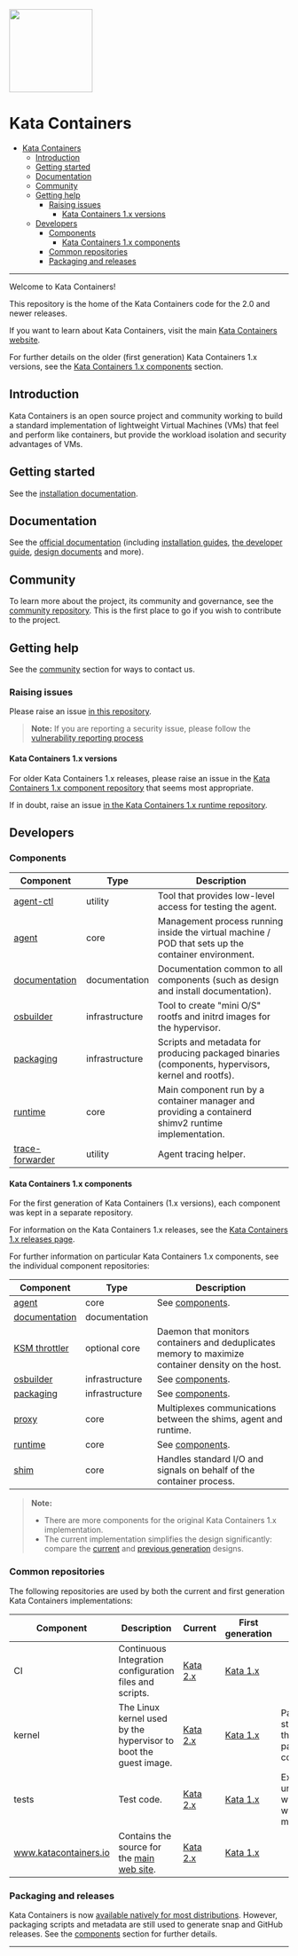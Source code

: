 <img src="https://www.openstack.org/assets/kata/kata-vertical-on-white.png" width="150">

# Kata Containers

* [Kata Containers](#kata-containers)
    * [Introduction](#introduction)
    * [Getting started](#getting-started)
    * [Documentation](#documentation)
    * [Community](#community)
    * [Getting help](#getting-help)
        * [Raising issues](#raising-issues)
            * [Kata Containers 1.x versions](#kata-containers-1x-versions)
    * [Developers](#developers)
        * [Components](#components)
            * [Kata Containers 1.x components](#kata-containers-1x-components)
        * [Common repositories](#common-repositories)
        * [Packaging and releases](#packaging-and-releases)

---

Welcome to Kata Containers!

This repository is the home of the Kata Containers code for the 2.0 and newer
releases.

If you want to learn about Kata Containers, visit the main
[Kata Containers website](https://katacontainers.io).

For further details on the older (first generation) Kata Containers 1.x
versions, see the
[Kata Containers 1.x components](#kata-containers-1x-components)
section.

## Introduction

Kata Containers is an open source project and community working to build a
standard implementation of lightweight Virtual Machines (VMs) that feel and
perform like containers, but provide the workload isolation and security
advantages of VMs.

## Getting started

See the [installation documentation](docs/install).

## Documentation

See the [official documentation](docs)
(including [installation guides](docs/install),
[the developer guide](docs/Developer-Guide.md),
[design documents](docs/design) and more).

## Community

To learn more about the project, its community and governance, see the
[community repository](https://github.com/kata-containers/community). This is
the first place to go if you wish to contribute to the project.

## Getting help

See the [community](#community) section for ways to contact us.

### Raising issues

Please raise an issue
[in this repository](https://github.com/kata-containers/kata-containers/issues).

> **Note:**
> If you are reporting a security issue, please follow the [vulnerability reporting process](https://github.com/kata-containers/community#vulnerability-handling)

#### Kata Containers 1.x versions

For older Kata Containers 1.x releases, please raise an issue in the
[Kata Containers 1.x component repository](#kata-containers-1x-components)
that seems most appropriate.

If in doubt, raise an issue
[in the Kata Containers 1.x runtime repository](https://github.com/kata-containers/runtime/issues).

## Developers

### Components

| Component | Type | Description |
|-|-|-|
| [agent-ctl](tools/agent-ctl) | utility | Tool that provides low-level access for testing the agent. |
| [agent](src/agent) | core | Management process running inside the virtual machine / POD that sets up the container environment. |
| [documentation](docs) | documentation | Documentation common to all components (such as design and install documentation). |
| [osbuilder](tools/osbuilder) | infrastructure | Tool to create "mini O/S" rootfs and initrd images for the hypervisor. |
| [packaging](tools/packaging) | infrastructure | Scripts and metadata for producing packaged binaries<br/>(components, hypervisors, kernel and rootfs). |
| [runtime](src/runtime) | core | Main component run by a container manager and providing a containerd shimv2 runtime implementation. |
| [trace-forwarder](src/trace-forwarder) | utility | Agent tracing helper. |

#### Kata Containers 1.x components

For the first generation of Kata Containers (1.x versions), each component was
kept in a separate repository.

For information on the Kata Containers 1.x releases, see the
[Kata Containers 1.x releases page](https://github.com/kata-containers/runtime/releases).

For further information on particular Kata Containers 1.x components, see the
individual component repositories:

| Component | Type | Description |
|-|-|-|
| [agent](https://github.com/kata-containers/agent) | core | See [components](#components). |
| [documentation](https://github.com/kata-containers/documentation) | documentation | |
| [KSM throttler](https://github.com/kata-containers/ksm-throttler) | optional core | Daemon that monitors containers and deduplicates memory to maximize container density on the host. |
| [osbuilder](https://github.com/kata-containers/osbuilder) | infrastructure | See [components](#components). |
| [packaging](https://github.com/kata-containers/packaging) | infrastructure | See [components](#components). |
| [proxy](https://github.com/kata-containers/proxy) | core | Multiplexes communications between the shims, agent and runtime. |
| [runtime](https://github.com/kata-containers/runtime) | core | See [components](#components). |
| [shim](https://github.com/kata-containers/shim) | core | Handles standard I/O and signals on behalf of the container process. |

> **Note:**
>
> - There are more components for the original Kata Containers 1.x implementation.
> - The current implementation simplifies the design significantly:
>   compare the [current](docs/design/architecture.md) and
>   [previous generation](https://github.com/kata-containers/documentation/blob/master/design/architecture.md)
>   designs.

### Common repositories

The following repositories are used by both the current and first generation Kata Containers implementations:

| Component | Description | Current | First generation | Notes |
|-|-|-|-|-|
| CI | Continuous Integration configuration files and scripts. | [Kata 2.x](https://github.com/kata-containers/ci/tree/2.0-dev) | [Kata 1.x](https://github.com/kata-containers/ci/tree/master) | |
| kernel | The Linux kernel used by the hypervisor to boot the guest image. | [Kata 2.x][kernel] | [Kata 1.x][kernel] | Patches are stored in the packaging component. |
| tests | Test code. | [Kata 2.x](https://github.com/kata-containers/tests/tree/2.0-dev) | [Kata 1.x](https://github.com/kata-containers/tests/tree/master) | Excludes unit tests which live with the main code. |
| www.katacontainers.io | Contains the source for the [main web site](https://www.katacontainers.io). | [Kata 2.x][github-katacontainers.io] | [Kata 1.x][github-katacontainers.io] | | |

### Packaging and releases

Kata Containers is now
[available natively for most distributions](docs/install/README.md#packaged-installation-methods).
However, packaging scripts and metadata are still used to generate snap and GitHub releases. See
the [components](#components) section for further details.

---

[kernel]: https://www.kernel.org
[github-katacontainers.io]: https://github.com/kata-containers/www.katacontainers.io

